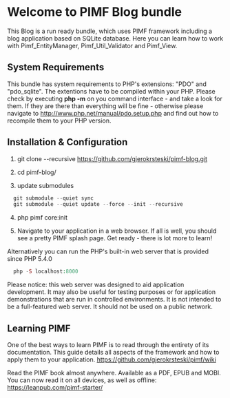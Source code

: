 Welcome to PIMF Blog bundle
===========================
This Blog is a run ready bundle, which uses PIMF framework including a blog application based on SQLite database.
Here you can learn how to work with Pimf_EntityManager, Pimf_Util_Validator and Pimf_View.

System Requirements
-------------------
This bundle has system requirements to PHP's extensions: "PDO" and "pdo_sqlite". The extentions
have to be compiled within your PHP. Please check by executing **php -m** on you command interface - and
take a look for them. If they are there than everything will be fine - otherwise please navigate
to http://www.php.net/manual/pdo.setup.php and find out how to recompile them to your PHP version.

Installation & Configuration
----------------------------

1. git clone --recursive https://github.com/gjerokrsteski/pimf-blog.git

2. cd pimf-blog/

3. update submodules
```php  
  git submodule --quiet sync
  git submodule --quiet update --force --init --recursive
```
4. php pimf core:init

5. Navigate to your application in a web browser. If all is well, you should see a pretty PIMF splash page. Get ready - there is lot more to learn!
       
Alternatively you can run the PHP's built-in web server that is provided since PHP 5.4.0
  
```php   
  php -S localhost:8000
```

Please notice: this web server was designed to aid application development. It may also be useful for testing purposes or for 
application demonstrations that are run in controlled environments. It is not intended to be a full-featured web server. 
It should not be used on a public network.

Learning PIMF
-------------
One of the best ways to learn PIMF is to read through the entirety of its documentation. This guide details all aspects of the framework and how to apply them to your application. https://github.com/gjerokrsteski/pimf/wiki

Read the PIMF book almost anywhere. Available as a PDF, EPUB and MOBI. You can now read it on all devices, as well as offline: https://leanpub.com/pimf-starter/
